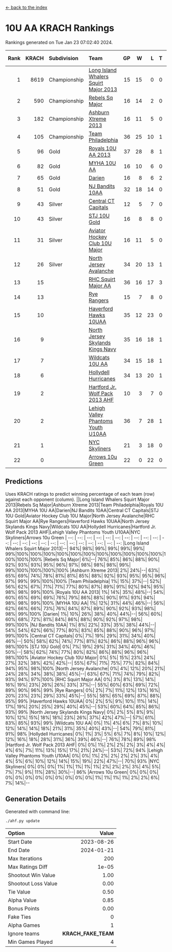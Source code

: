 [<- back to the index](readme.md)
# 10U AA KRACH Rankings
Rankings generated on Tue Jan 23 07:02:40 2024.

Rank|KRACH|Subdivision|Team|GP|W|L|T|OTW|OTL|SoS|Exp Wins|Win Diff
---:|---:|:---|:---|---:|---:|---:|---:|---:|---:|---:|---:|---:
1|8619|Championship|[Long Island Whalers Squirt Major 2013](https://gamesheetstats.com/seasons/3659/teams/140229/schedule)|15|15|0|0|0|0|100|15.8|-0.0
2|590|Championship|[Rebels Sq Major](https://gamesheetstats.com/seasons/3659/teams/140243/schedule)|16|14|2|0|1|0|556|14.8|-0.0
3|182|Championship|[Ashburn Xtreme 2013](https://gamesheetstats.com/seasons/3659/teams/140230/schedule)|16|11|5|0|0|0|1085|11.9|0.0
4|105|Championship|[Team Philadelphia](https://gamesheetstats.com/seasons/3659/teams/140238/schedule)|36|25|10|1|0|3|520|26.4|0.0
5|96|Gold|[Royals 10U AA 2013](https://gamesheetstats.com/seasons/3659/teams/140237/schedule)|37|28|8|1|3|1|274|29.4|0.0
6|82|Gold|[MYHA 10U AA](https://gamesheetstats.com/seasons/3659/teams/140235/schedule)|16|10|6|0|0|0|578|10.9|0.0
7|65|Gold|[Darien](https://gamesheetstats.com/seasons/3659/teams/140245/schedule)|16|8|6|2|1|0|162|9.9|0.0
8|51|Gold|[NJ Bandits 10AA](https://gamesheetstats.com/seasons/3659/teams/140232/schedule)|32|18|14|0|1|2|827|18.9|0.0
9|43|Silver|[Central CT Capitals](https://gamesheetstats.com/seasons/3659/teams/140231/schedule)|12|5|7|0|0|1|795|5.9|0.0
10|43|Silver|[STJ 10U Gold](https://gamesheetstats.com/seasons/3659/teams/140234/schedule)|16|8|8|0|2|1|559|8.9|0.0
11|31|Silver|[Aviator Hockey Club 10U Major](https://gamesheetstats.com/seasons/3659/teams/140244/schedule)|16|11|5|0|0|0|22|11.9|0.0
12|26|Silver|[North Jersey Avalanche](https://gamesheetstats.com/seasons/3659/teams/140249/schedule)|34|20|13|1|3|1|34|21.4|0.0
13|15||[RHC Squirt Major AA](https://gamesheetstats.com/seasons/3659/teams/140241/schedule)|36|16|17|3|3|1|267|18.4|0.0
14|13||[Rye Rangers](https://gamesheetstats.com/seasons/3659/teams/140242/schedule)|15|7|8|0|0|1|32|7.9|0.0
15|10||[Haverford Hawks 10UAA](https://gamesheetstats.com/seasons/3659/teams/140236/schedule)|35|12|23|0|1|0|71|12.9|0.0
16|9||[North Jersey Skylands Kings Navy](https://gamesheetstats.com/seasons/3659/teams/140247/schedule)|35|16|18|1|1|2|27|17.4|0.0
17|7||[Wildcats 10U AA](https://gamesheetstats.com/seasons/3659/teams/140250/schedule)|34|15|18|1|2|0|23|16.4|0.0
18|6||[Hollydell Hurricanes](https://gamesheetstats.com/seasons/3659/teams/140240/schedule)|34|13|20|1|0|2|293|14.4|0.0
19|2||[Hartford Jr. Wolf Pack 2013 AHF](https://gamesheetstats.com/seasons/3659/teams/140246/schedule)|10|3|7|0|1|0|64|3.9|0.0
20|2||[Lehigh Valley Phantoms Youth U10AA](https://gamesheetstats.com/seasons/3659/teams/140239/schedule)|36|7|28|1|0|1|260|8.4|0.0
21|1||[NYC Skyliners](https://gamesheetstats.com/seasons/3659/teams/140252/schedule)|21|3|18|0|0|0|14|3.9|0.0
22|0||[Arrows 10u Green](https://gamesheetstats.com/seasons/3659/teams/140251/schedule)|22|0|22|0|0|1|64|0.9|0.0

## Predictions
Uses KRACH ratings to predict winning percentage of each team (row) against each opponent (column).
||Long Island Whalers Squirt Major 2013|Rebels Sq Major|Ashburn Xtreme 2013|Team Philadelphia|Royals 10U AA 2013|MYHA 10U AA|Darien|NJ Bandits 10AA|Central CT Capitals|STJ 10U Gold|Aviator Hockey Club 10U Major|North Jersey Avalanche|RHC Squirt Major AA|Rye Rangers|Haverford Hawks 10UAA|North Jersey Skylands Kings Navy|Wildcats 10U AA|Hollydell Hurricanes|Hartford Jr. Wolf Pack 2013 AHF|Lehigh Valley Phantoms Youth U10AA|NYC Skyliners|Arrows 10u Green
| --: | --: | --: | --: | --: | --: | --: | --: | --: | --: | --: | --: | --: | --: | --: | --: | --: | --: | --: | --: | --: | --: | --: 
|Long Island Whalers Squirt Major 2013|--| 94%| 98%| 99%| 99%| 99%| 99%| 99%|100%|100%|100%|100%|100%|100%|100%|100%|100%|100%|100%|100%|100%|100%
|Rebels Sq Major|  6%|--| 76%| 85%| 86%| 88%| 90%| 92%| 93%| 93%| 95%| 96%| 97%| 98%| 98%| 98%| 99%| 99%|100%|100%|100%|100%
|Ashburn Xtreme 2013|  2%| 24%|--| 63%| 65%| 69%| 74%| 78%| 81%| 81%| 85%| 88%| 92%| 93%| 95%| 95%| 96%| 97%| 99%| 99%|100%|100%
|Team Philadelphia|  1%| 15%| 37%|--| 52%| 56%| 62%| 67%| 71%| 71%| 77%| 80%| 87%| 89%| 91%| 92%| 94%| 95%| 98%| 98%| 99%|100%
|Royals 10U AA 2013|  1%| 14%| 35%| 48%|--| 54%| 60%| 65%| 69%| 69%| 76%| 79%| 86%| 88%| 90%| 91%| 93%| 94%| 98%| 98%| 99%|100%
|MYHA 10U AA|  1%| 12%| 31%| 44%| 46%|--| 56%| 62%| 66%| 66%| 73%| 76%| 84%| 87%| 89%| 90%| 92%| 93%| 98%| 98%| 99%|100%
|Darien|  1%| 10%| 26%| 38%| 40%| 44%|--| 56%| 60%| 60%| 68%| 72%| 81%| 84%| 86%| 88%| 90%| 92%| 97%| 98%| 99%|100%
|NJ Bandits 10AA|  1%|  8%| 22%| 33%| 35%| 38%| 44%|--| 54%| 54%| 62%| 66%| 77%| 80%| 83%| 85%| 88%| 90%| 96%| 97%| 99%|100%
|Central CT Capitals|  0%|  7%| 19%| 29%| 31%| 34%| 40%| 46%|--| 50%| 58%| 62%| 74%| 77%| 81%| 82%| 86%| 88%| 96%| 96%| 98%|100%
|STJ 10U Gold|  0%|  7%| 19%| 29%| 31%| 34%| 40%| 46%| 50%|--| 58%| 62%| 74%| 77%| 80%| 82%| 86%| 88%| 96%| 96%| 98%|100%
|Aviator Hockey Club 10U Major|  0%|  5%| 15%| 23%| 24%| 27%| 32%| 38%| 42%| 42%|--| 55%| 67%| 71%| 75%| 77%| 82%| 84%| 94%| 95%| 98%|100%
|North Jersey Avalanche|  0%|  4%| 12%| 20%| 21%| 24%| 28%| 34%| 38%| 38%| 45%|--| 63%| 67%| 71%| 74%| 79%| 82%| 93%| 94%| 97%|100%
|RHC Squirt Major AA|  0%|  3%|  8%| 13%| 14%| 16%| 19%| 23%| 26%| 26%| 33%| 37%|--| 55%| 60%| 63%| 69%| 72%| 89%| 90%| 96%| 99%
|Rye Rangers|  0%|  2%|  7%| 11%| 12%| 13%| 16%| 20%| 23%| 23%| 29%| 33%| 45%|--| 55%| 58%| 65%| 69%| 87%| 88%| 95%| 99%
|Haverford Hawks 10UAA|  0%|  2%|  5%|  9%| 10%| 11%| 14%| 17%| 19%| 20%| 25%| 29%| 40%| 45%|--| 53%| 60%| 64%| 85%| 86%| 93%| 99%
|North Jersey Skylands Kings Navy|  0%|  2%|  5%|  8%|  9%| 10%| 12%| 15%| 18%| 18%| 23%| 26%| 37%| 42%| 47%|--| 57%| 61%| 83%| 85%| 93%| 99%
|Wildcats 10U AA|  0%|  1%|  4%|  6%|  7%|  8%| 10%| 12%| 14%| 14%| 18%| 21%| 31%| 35%| 40%| 43%|--| 54%| 79%| 81%| 91%| 98%
|Hollydell Hurricanes|  0%|  1%|  3%|  5%|  6%|  7%|  8%| 10%| 12%| 12%| 16%| 18%| 28%| 31%| 36%| 39%| 46%|--| 76%| 78%| 89%| 98%
|Hartford Jr. Wolf Pack 2013 AHF|  0%|  0%|  1%|  2%|  2%|  2%|  3%|  4%|  4%|  4%|  6%|  7%| 11%| 13%| 15%| 17%| 21%| 24%|--| 53%| 72%| 94%
|Lehigh Valley Phantoms Youth U10AA|  0%|  0%|  1%|  2%|  2%|  2%|  2%|  3%|  4%|  4%|  5%|  6%| 10%| 12%| 14%| 15%| 19%| 22%| 47%|--| 70%| 93%
|NYC Skyliners|  0%|  0%|  0%|  1%|  1%|  1%|  1%|  1%|  2%|  2%|  2%|  3%|  4%|  5%|  7%|  7%|  9%| 11%| 28%| 30%|--| 86%
|Arrows 10u Green|  0%|  0%|  0%|  0%|  0%|  0%|  0%|  0%|  0%|  0%|  0%|  0%|  1%|  1%|  1%|  1%|  2%|  2%|  6%|  7%| 14%|--

## Generation Details

Generated with command line:
```
./ahf.py update
```

| Option | Value |
| :----- | ----: |
| Start Date | 2023-08-26 |
| End Date | 2024-01-21 |
| Max Iterations | 200 |
| Max Ratings Diff | 1e-05 |
| Shootout Win Value | 1.00 |
| Shootout Loss Value | 0.00 |
| Tie Value | 0.50 |
| Alpha Value | 0.85 |
| Bonus Points | 0.00 |
| Fake Ties | 0 |
| Alpha Games | 1 |
| Ignore teams | __KRACH_FAKE_TEAM__ |
| Min Games Played | 4 |

